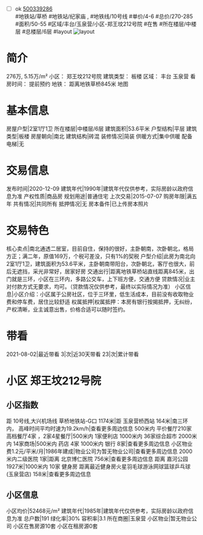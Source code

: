 - [ ] ok [500339286](https://bj.5i5j.com/ershoufang/500339286.html)  
 #地铁站/草桥 #地铁站/纪家庙 ,  #地铁线/10号线
#单价/4-6 #总价/270-285 #面积/50-55   #区域/丰台/玉泉营/小区-郑王坟212号院 #在售 #所在楼层/中楼层 #总楼层/6层 #layout 
![layout](http://image2.5i5j.com//group2/M00/B0/A6/CgqJNF2R0sqAb3kCAAF4pJvfjhY972.jpg_P5.jpg) 
# 简介 
 276万,  5.15万/m² 
小区： 郑王坟212号院
建筑类型： 板楼
区域： 丰台 玉泉营
看房时间： 提前预约
地铁： 距离地铁草桥845米 地图
# 基本信息 
 房屋户型|2室1厅1卫
所在楼层|中楼层/6层
建筑面积|53.6平米
户型结构|平层
建筑类型|板楼
房屋朝向|南北
建筑结构|砖混
装修情况|简装
供暖方式|集中供暖
配备电梯|无
# 交易信息 
 发布时间|2020-12-09
建筑年代|1990年|建筑年代仅供参考，实际房龄以政府信息为准
产权性质|商品房
规划用途|普通住宅
上次交易|2015-07-07
购房年限|满五年
共有情况|共同所有
抵押情况|无
房本备件|已上传房本照片
# 交易特色 
 核心卖点|南北通透二居室，目前自住，保持的很好，主卧朝南，次卧朝北，格局方正；满二年，原值169万，个税可差没，只有1%的契税
户型介绍|此房为南北向2室1厅1卫，建筑面积为53.6平米，主卧朝南带阳台，次卧朝北，客厅也很大，前后无遮挡，采光非常好，居家好房
交通出行|距离地铁草桥站直线距离845米，出门就是三环，小区在三环内，多路公交车，上下班方便，交通方便
贷款情况|业主对付款方式无要求，均可。（贷款情况仅供参考，最终以实际情况为准）
小区信息|小区介绍：小区属于公房社区，位于三环里，低生活成本，目前没有收取物业费和停车费，居住比较舒适
权属抵押|权属抵押：本房有银行按揭抵押，无纠纷，产权清晰，业主诚意出售，价格合适可以随时签约。
# 带看 
 2021-08-02|最近带看	 3|次|近30天带看	 23|次|累计带看
# 小区 郑王坟212号院
## 小区指数 
 距 10号线,大兴机场线 草桥地铁站-G口 1174米|距 玉泉营桥西站 164米|南三环内， 高峰时间平均时速为19.2km/h|查看更多周边信息
500米内 平价餐厅210家
高档餐厅4家 ，2家4星餐厅|500米内 1家便利店
1000米内 36家综合超市
2000米内 14家商场|500米内 药店 4家
1000米内 银行 8家|查看更多周边信息
小区物业费1.2元/平米/月|1986年建成|物业公司为暂无物业公司|查看更多周边信息
2000米内二级医院 1家|距离 北京博仁医院  756米|查看更多周边信息
距离 嘉河公园 1927米|1000米内 10家 健身房
距离最近健身房火星羽毛球游泳网球篮球乒乓球(玉泉营店) 158米|查看更多周边信息
## 小区信息 
 小区均价|52468元/m²
建筑年代|1985年|建筑年代仅供参考，实际房龄以政府信息为准
总户数|191
绿化率|30%
容积率|3.1
所在商圈|玉泉营
小区物业|暂无物业公司
小区在售房源10套
小区在租房源0套
